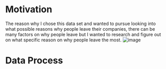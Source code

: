 # Motivation 
The reason why I chose this data set and wanted to pursue looking into what possible reasons why people leave their companies, there can be many factors on why people leave but I wanted to research and figure out on what specific reason on why people leave the most. 
![image](https://user-images.githubusercontent.com/91572975/144942438-af5761d1-ccd8-4f1f-b9d2-43d92b4aab5a.png)

# Data Process
